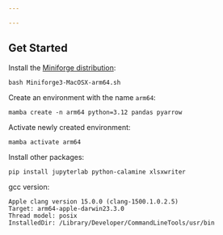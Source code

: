 ```yaml
---

---
```


## Get Started

Install the [Miniforge distribution](https://github.com/conda-forge/miniforge):
```shell
bash Miniforge3-MacOSX-arm64.sh
```

Create an environment with the name `arm64`:
```shell
mamba create -n arm64 python=3.12 pandas pyarrow
```

Activate newly created environment:
```shell
mamba activate arm64
```

Install other packages:
```shell
pip install jupyterlab python-calamine xlsxwriter
```

gcc version:
```text
Apple clang version 15.0.0 (clang-1500.1.0.2.5)
Target: arm64-apple-darwin23.3.0
Thread model: posix
InstalledDir: /Library/Developer/CommandLineTools/usr/bin
```